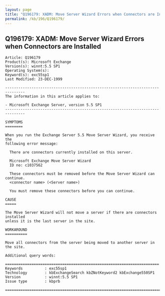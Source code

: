 ```yaml
---
layout: page
title: "Q196179: XADM: Move Server Wizard Errors when Connectors are Installed"
permalink: /kb/196/Q196179/
---
```


## Q196179: XADM: Move Server Wizard Errors when Connectors are Installed

	Article: Q196179
	Product(s): Microsoft Exchange
	Version(s): winnt:5.5 SP1
	Operating System(s): 
	Keyword(s): exc55sp1
	Last Modified: 23-DEC-1999
	
	-------------------------------------------------------------------------------
	The information in this article applies to:
	
	- Microsoft Exchange Server, version 5.5 SP1 
	-------------------------------------------------------------------------------
	
	SYMPTOMS
	========
	
	When you run the Exchange Server 5.5 Move Server Wizard, you receive the
	following error message:
	
	  There are connectors currently installed on this server.
	
	  Microsoft Exchange Move Server Wizard
	  ID no: c1037562
	
	  These connectors must be removed before the Move Server Wizard can continue.
	  <connector name> (<Server name>)
	
	  You must remove these connectors before you can continue.
	
	CAUSE
	=====
	
	The Move Server Wizard will not move a server if there are connectors installed
	unless it is the last server in the site.
	
	WORKAROUND
	==========
	
	Move all connectors from the server being moved to another server in the site.
	
	Additional query words:
	
	======================================================================
	Keywords          : exc55sp1 
	Technology        : kbExchangeSearch kbZNotKeyword2 kbExchange550SP1
	Version           : winnt:5.5 SP1
	Issue type        : kbprb
	
	=============================================================================
	
